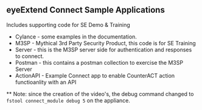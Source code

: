 ## eyeExtend Connect Sample Applications

Includes supporting code for SE Demo & Training

* Cylance - some examples in the documentation.
* M3SP - Mythical 3rd Party Security Product, this code is for SE Training
* Server - this is the M3SP server side for authentication and responses to connect.
* Postman - this contains a postman collection to exercise the M3SP Server
* ActionAPI - Example Connect app to enable CounterACT action functioanlity with an API


** Note: since the creation of the video's, the debug command changed to `fstool connect_module debug 5` on the appliance.
